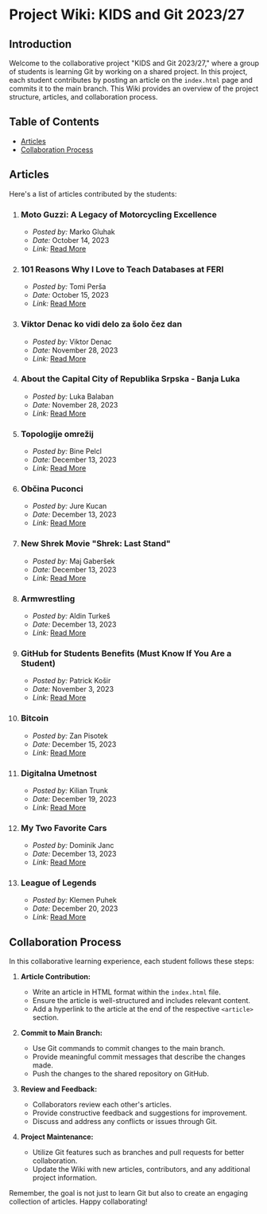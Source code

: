 # Project Wiki: KIDS and Git 2023/27

## Introduction

Welcome to the collaborative project "KIDS and Git 2023/27," where a group of students is learning Git by working on a shared project. In this project, each student contributes by posting an article on the `index.html` page and commits it to the main branch. This Wiki provides an overview of the project structure, articles, and collaboration process.

## Table of Contents

- [Articles](#articles)
- [Collaboration Process](#collaboration-process)

## Articles<a name="articles"></a>

Here's a list of articles contributed by the students:

1. ### Moto Guzzi: A Legacy of Motorcycling Excellence

   - _Posted by:_ Marko Gluhak
   - _Date:_ October 14, 2023
   - _Link:_ [Read More](sites/blog1.html)

2. ### 101 Reasons Why I Love to Teach Databases at FERI

   - _Posted by:_ Tomi Perša
   - _Date:_ October 15, 2023
   - _Link:_ [Read More](sites/blog2.html)

3. ### Viktor Denac ko vidi delo za šolo čez dan

   - _Posted by:_ Viktor Denac
   - _Date:_ November 28, 2023
   - _Link:_ [Read More](sites/Denac_article.html)

4. ### About the Capital City of Republika Srpska - Banja Luka

   - _Posted by:_ Luka Balaban
   - _Date:_ November 28, 2023
   - _Link:_ [Read More](sites/blog3Luka.html)

5. ### Topologije omrežij

   - _Posted by:_ Bine Pelcl
   - _Date:_ December 13, 2023
   - _Link:_ [Read More](sites/BinetovBlog.html)

6. ### Občina Puconci

   - _Posted by:_ Jure Kucan
   - _Date:_ December 13, 2023
   - _Link:_ [Read More](sites/kucan_article.html)

7. ### New Shrek Movie "Shrek: Last Stand"

   - _Posted by:_ Maj Gaberšek
   - _Date:_ December 13, 2023
   - _Link:_ [Read More](sites/gabersek_article.html)

8. ### Armwrestling

   - _Posted by:_ Aldin Turkeš
   - _Date:_ December 13, 2023
   - _Link:_ [Read More](sites/armwrestling.html)

9. ### GitHub for Students Benefits (Must Know If You Are a Student)

   - _Posted by:_ Patrick Košir
   - _Date:_ November 3, 2023
   - _Link:_ [Read More](sites/github_for_students.html)

10. ### Bitcoin

    - _Posted by:_ Zan Pisotek
    - _Date:_ December 15, 2023
    - _Link:_ [Read More](sites/pisotek_article.html)

11. ### Digitalna Umetnost

    - _Posted by:_ Kilian Trunk
    - _Date:_ December 19, 2023
    - _Link:_ [Read More](sites/KilianTrunk/trunk_article.html)

12. ### My Two Favorite Cars

    - _Posted by:_ Dominik Janc
    - _Date:_ December 13, 2023
    - _Link:_ [Read More](sites/DominikJanc/sites/index.html)

13. ### League of Legends
    - _Posted by:_ Klemen Puhek
    - _Date:_ December 20, 2023
    - _Link:_ [Read More](sites/Puhek_article.html)

## Collaboration Process<a name="collaboration-process"></a>

In this collaborative learning experience, each student follows these steps:

1. **Article Contribution:**

   - Write an article in HTML format within the `index.html` file.
   - Ensure the article is well-structured and includes relevant content.
   - Add a hyperlink to the article at the end of the respective `<article>` section.

2. **Commit to Main Branch:**

   - Use Git commands to commit changes to the main branch.
   - Provide meaningful commit messages that describe the changes made.
   - Push the changes to the shared repository on GitHub.

3. **Review and Feedback:**

   - Collaborators review each other's articles.
   - Provide constructive feedback and suggestions for improvement.
   - Discuss and address any conflicts or issues through Git.

4. **Project Maintenance:**
   - Utilize Git features such as branches and pull requests for better collaboration.
   - Update the Wiki with new articles, contributors, and any additional project information.

Remember, the goal is not just to learn Git but also to create an engaging collection of articles. Happy collaborating!
